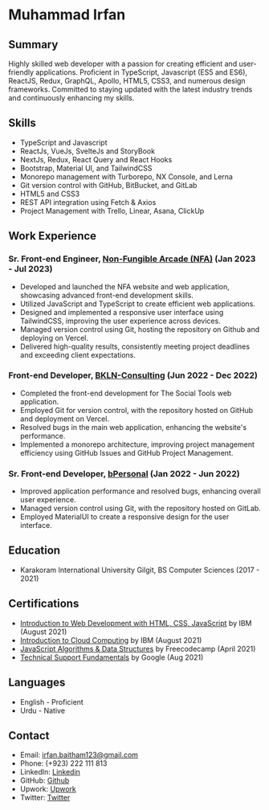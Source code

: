 # Muhammad Irfan

## Summary 
Highly skilled web developer with a passion for creating efficient and user-friendly applications. Proficient in TypeScript, Javascript (ES5 and ES6), ReactJS, Redux, GraphQL, Apollo, HTML5, CSS3, and numerous design frameworks. Committed to staying updated with the latest industry trends and continuously enhancing my skills.

## Skills
* TypeScript and Javascript
* ReactJs, VueJs, SvelteJs and StoryBook
* NextJs, Redux, React Query and React Hooks
* Bootstrap, Material UI, and TailwindCSS
* Monorepo management with Turborepo, NX Console, and Lerna
* Git version control with GitHub, BitBucket, and GitLab
* HTML5 and CSS3
* REST API integration using Fetch & Axios
* Project Management with Trello, Linear, Asana, ClickUp

## Work Experience
### Sr. Front-end Engineer, [Non-Fungible Arcade (NFA)](https://www.nfa.gg) (Jan 2023 - Jul 2023)
* Developed and launched the NFA website and web application, showcasing advanced front-end development skills.
* Utilized JavaScript and TypeScript to create efficient web applications.
* Designed and implemented a responsive user interface using TailwindCSS, improving the user experience across devices.
* Managed version control using Git, hosting the repository on Github and deploying on Vercel.
* Delivered high-quality results, consistently meeting project deadlines and exceeding client expectations.

### Front-end Developer, [BKLN-Consulting](https://thesocialtools.com/) (Jun 2022 - Dec 2022)
* Completed the front-end development for The Social Tools web application.
* Employed Git for version control, with the repository hosted on GitHub and deployment on Vercel.
* Resolved bugs in the main web application, enhancing the website's performance.
* Implemented a monorepo architecture, improving project management efficiency using GitHub Issues and GitHub Project Management.

### Sr. Front-end Developer, [bPersonal](https://www.bpersonal.ai) (Jan 2022 - Jun 2022)
* Improved application performance and resolved bugs, enhancing overall user experience.
* Managed version control using Git, with the repository hosted on GitLab.
* Employed MaterialUI to create a responsive design for the user interface.

## Education
* Karakoram International University Gilgit, BS Computer Sciences (2017 - 2021)

## Certifications
* [Introduction to Web Development with HTML, CSS, JavaScript](https://www.coursera.org/account/accomplishments/certificate/XPN4QMHSXUB8) by IBM (August 2021)
* [Introduction to Cloud Computing](https://www.coursera.org/account/accomplishments/certificate/M2UP2XZAC92P) by IBM (August 2021)
* [JavaScript Algorithms & Data Structures](https://www.freecodecamp.org/certification/fccc1a4b202-7d08-4820-8d5f-7678646e3075/javascript-algorithms-and-data-structures) by Freecodecamp (April 2021)
* [Technical Support Fundamentals](https://www.coursera.org/account/accomplishments/certificate/MLWPPWFULSH6) by Google (Aug 2021)

## Languages
* English - Proficient 
* Urdu - Native

## Contact 
* Email: irfan.baitham123@gmail.com
* Phone: (+923) 222 111 813
* LinkedIn: [Linkedin](https://www.linkedin.com/in/muhammad-irfan-963460126/)
* GitHub: [Github](https://github.com/m-irfan244)
* Upwork: [Upwork](https://www.upwork.com/freelancers/~0128cb34c78d91686f)
* Twitter: [Twitter](https://twitter.com/irfan_baitham)
